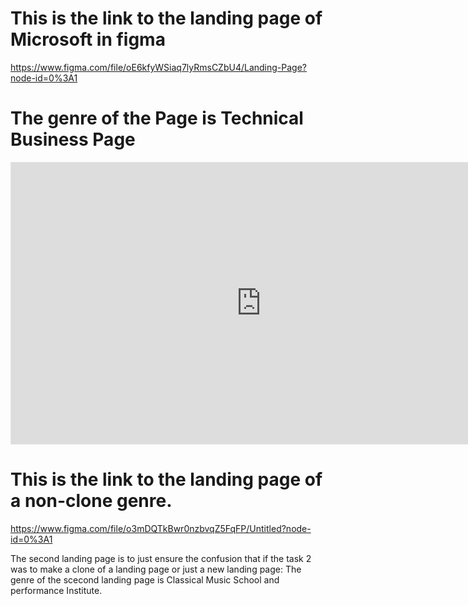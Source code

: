 # This is the link to the landing page of Microsoft in figma
https://www.figma.com/file/oE6kfyWSiaq7lyRmsCZbU4/Landing-Page?node-id=0%3A1
# The genre of the Page is Technical Business Page
<iframe style="border: 1px solid rgba(0, 0, 0, 0.1);" width="800" height="450" src="https://www.figma.com/embed?embed_host=share&url=https%3A%2F%2Fwww.figma.com%2Ffile%2FoE6kfyWSiaq7lyRmsCZbU4%2FLanding-Page%3Fnode-id%3D0%253A1" allowfullscreen></iframe>

# This is the link to the landing page of a non-clone genre.
https://www.figma.com/file/o3mDQTkBwr0nzbvqZ5FqFP/Untitled?node-id=0%3A1

The second landing page is to just ensure the confusion that if the task 2 was to make a clone of a landing page or just a new landing page: The genre of the scecond landing page is Classical Music School and performance Institute.